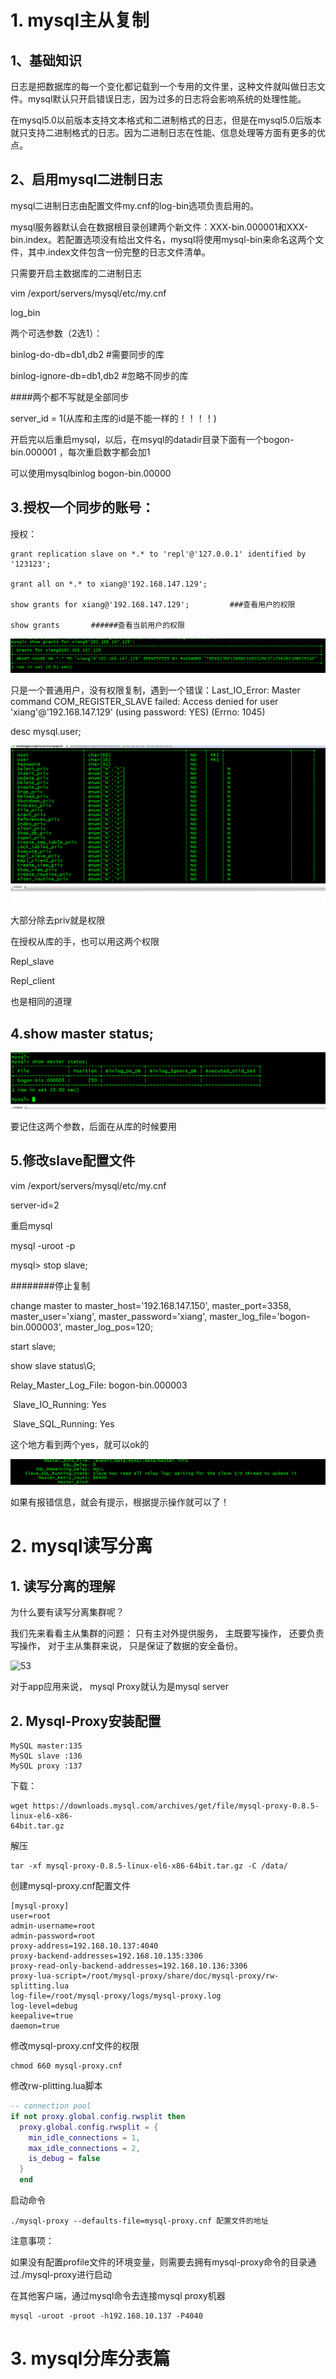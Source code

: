# 1. mysql主从复制

## 1、基础知识

日志是把数据库的每一个变化都记载到一个专用的文件里，这种文件就叫做日志文件。mysql默认只开启错误日志，因为过多的日志将会影响系统的处理性能。

在mysql5.0以前版本支持文本格式和二进制格式的日志，但是在mysql5.0后版本就只支持二进制格式的日志。因为二进制日志在性能、信息处理等方面有更多的优点。

## 2、启用mysql二进制日志

mysql二进制日志由配置文件my.cnf的log-bin选项负责启用的。

mysql服务器默认会在数据根目录创建两个新文件：XXX-bin.000001和XXX-bin.index。若配置选项没有给出文件名，mysql将使用mysql-bin来命名这两个文件，其中.index文件包含一份完整的日志文件清单。

只需要开启主数据库的二进制日志

vim /export/servers/mysql/etc/my.cnf

log_bin

两个可选参数（2选1）：

binlog-do-db=db1,db2 #需要同步的库

binlog-ignore-db=db1,db2 #忽略不同步的库

\####两个都不写就是全部同步

server_id = 1(从库和主库的id是不能一样的！！！！)

开启完以后重启mysql，以后，在msyql的datadir目录下面有一个bogon-bin.000001 ，每次重启数字都会加1

可以使用mysqlbinlog bogon-bin.00000

## 3.授权一个同步的账号：

授权：

```
grant replication slave on *.* to 'repl'@'127.0.0.1' identified by '123123'; 

grant all on *.* to xiang@'192.168.147.129';

show grants for xiang@'192.168.147.129';         ###查看用户的权限

show grants       ######查看当前用户的权限
```

![49](49.png)

只是一个普通用户，没有权限复制，遇到一个错误：Last_IO_Error: Master command COM_REGISTER_SLAVE failed: Access denied for user 'xiang'@'192.168.147.129' (using password: YES) (Errno: 1045)

desc mysql.user;



![50](50.png)

大部分除去priv就是权限

在授权从库的手，也可以用这两个权限

Repl_slave  

Repl_client

也是相同的道理

## 4.show master status;

![51](51.png)

要记住这两个参数，后面在从库的时候要用

## 5.修改slave配置文件

vim /export/servers/mysql/etc/my.cnf

server-id=2

重启mysql

mysql -uroot -p

mysql> stop slave;

\########停止复制

change master to master_host='192.168.147.150', master_port=3358, master_user='xiang', master_password='xiang', master_log_file='bogon-bin.000003', master_log_pos=120; 

start slave;

show slave status\G;

Relay_Master_Log_File: bogon-bin.000003

​             Slave_IO_Running: Yes

​            Slave_SQL_Running: Yes

这个地方看到两个yes，就可以ok的

![52](52.png)

如果有报错信息，就会有提示，根据提示操作就可以了！



# 2. mysql读写分离

## 1. 读写分离的理解

为什么要有读写分离集群呢？

我们先来看看主从集群的问题： 只有主对外提供服务， 主既要写操作， 还要负责写操作， 对于主从集群来说， 只是保证了数据的安全备份。

![53](/Users/lingjing/stormling/mysql/53.jpg)

对于app应用来说， mysql Proxy就认为是mysql server



## 2. Mysql-Proxy安装配置

```
MySQL master:135 
MySQL slave :136 
MySQL proxy :137
```



下载：

```
wget https://downloads.mysql.com/archives/get/file/mysql-proxy-0.8.5-linux-el6-x86-
64bit.tar.gz
```

解压

```
tar -xf mysql-proxy-0.8.5-linux-el6-x86-64bit.tar.gz -C /data/
```

创建mysql-proxy.cnf配置文件

```mysql
[mysql-proxy]
user=root
admin-username=root
admin-password=root
proxy-address=192.168.10.137:4040
proxy-backend-addresses=192.168.10.135:3306
proxy-read-only-backend-addresses=192.168.10.136:3306
proxy-lua-script=/root/mysql-proxy/share/doc/mysql-proxy/rw-splitting.lua
log-file=/root/mysql-proxy/logs/mysql-proxy.log
log-level=debug
keepalive=true
daemon=true
```

修改mysql-proxy.cnf文件的权限

```
chmod 660 mysql-proxy.cnf
```

修改rw-plitting.lua脚本

```lua
-- connection pool
if not proxy.global.config.rwsplit then
  proxy.global.config.rwsplit = {
    min_idle_connections = 1,
    max_idle_connections = 2,
    is_debug = false
  }
  end
```

启动命令

```
./mysql-proxy --defaults-file=mysql-proxy.cnf 配置文件的地址
```



注意事项： 

如果没有配置profile文件的环境变量，则需要去拥有mysql-proxy命令的目录通过./mysql-proxy进行启动



在其他客户端，通过mysql命令去连接mysql proxy机器

```
mysql -uroot -proot -h192.168.10.137 -P4040
```



# 3. mysql分库分表篇





